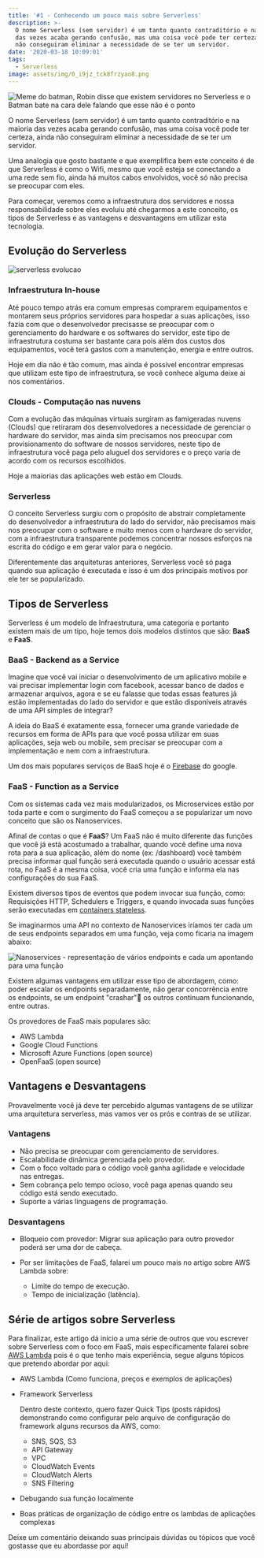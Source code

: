 ```yaml
---
title: '#1 - Conhecendo um pouco mais sobre Serverless'
description: >-
  O nome Serverless (sem servidor) é um tanto quanto contraditório e na maioria
  das vezes acaba gerando confusão, mas uma coisa você pode ter certeza, ainda
  não conseguiram eliminar a necessidade de se ter um servidor. 
date: '2020-03-18 10:09:01'
tags:
  - Serverless
image: assets/img/0_i9jz_tck8frzyao8.png
---
```

![Meme do batman, Robin disse que existem servidores no Serverless e o Batman bate na cara dele falando que esse não é o ponto](assets/img/0_i9jz_tck8frzyao8.png "Meme batman")

O nome Serverless (sem servidor) é um tanto quanto contraditório e na maioria das vezes acaba gerando confusão, mas uma coisa você pode ter certeza, ainda não conseguiram eliminar a necessidade de se ter um servidor. 

Uma analogia que gosto bastante e que exemplifica bem este conceito é de que Serverless é como o Wifi, mesmo que você esteja se conectando a uma rede sem fio, ainda há muitos cabos envolvidos, você só não precisa se preocupar com eles.

Para começar, veremos como a infraestrutura dos servidores e nossa responsabilidade sobre eles evoluiu até chegarmos a este conceito, os tipos de Serverless e as vantagens e desvantagens em utilizar esta tecnologia.

## Evolução do Serverless

![serverless evolucao](assets/img/serverless-evolution.png "serverless evolucao")

### Infraestrutura In-house

Até pouco tempo atrás era comum empresas comprarem equipamentos e montarem seus próprios servidores para hospedar a suas aplicações, isso fazia com que o desenvolvedor precisasse se preocupar com o gerenciamento do hardware e os softwares do servidor, este tipo de infraestrutura costuma ser bastante cara pois além dos custos dos equipamentos, você terá gastos com a manutenção, energia e entre outros.

Hoje em dia não é tão comum, mas ainda é possível encontrar empresas que utilizam este tipo de infraestrutura, se você conhece alguma deixe ai nos comentários.

### Clouds - Computação nas nuvens

Com a evolução das máquinas virtuais surgiram as famigeradas nuvens (Clouds) que retiraram dos desenvolvedores a necessidade de gerenciar o hardware do servidor, mas ainda sim precisamos nos preocupar com provisionamento do software de nossos servidores, neste tipo de infraestrutura você paga pelo aluguel dos servidores e o preço varia de acordo com os recursos escolhidos.

Hoje a maiorias das aplicações web estão em Clouds.

### Serverless

O conceito Serverless surgiu com o propósito de abstrair completamente do desenvolvedor a infraestrutura do lado do servidor, não precisamos mais nos preocupar com o software e muito menos com o hardware do servidor, com a infraestrutura transparente podemos concentrar nossos esforços na escrita do código e em gerar valor para o negócio.

Diferentemente das arquiteturas anteriores, Serverless você só paga quando sua aplicação é executada e isso é um dos principais motivos por ele ter se popularizado.

## Tipos de Serverless

Serverless é um modelo de Infraestrutura, uma categoria e portanto existem mais de um tipo, hoje temos dois modelos distintos que são: **BaaS** e **FaaS**.

### BaaS - Backend as a Service

Imagine que você vai iniciar o desenvolvimento de um aplicativo mobile e vai precisar implementar login com facebook, acessar banco de dados e armazenar arquivos, agora e se eu falasse que todas essas features já estão implementadas do lado do servidor e que estão disponíveis através de uma API simples de integrar?

A ideia do BaaS é exatamente essa, fornecer uma grande variedade de recursos em forma de APIs para que você possa utilizar em suas aplicações, seja web ou mobile, sem precisar se preocupar com a implementação e nem com a infraestrutura.

Um dos mais populares serviços de BaaS hoje é o [Firebase](https://firebase.google.com/) do google.

### FaaS - Function as a Service

Com os sistemas cada vez mais modularizados, os Microservices estão por toda parte e com o surgimento do FaaS começou a se popularizar um novo conceito que são os Nanoservices.

Afinal de contas o que é **FaaS**? Um FaaS não é muito diferente das funções que você já está acostumado a trabalhar, quando você define uma nova rota para a sua aplicação, além do nome (ex: /dashboard) você também precisa informar qual função será executada quando o usuário acessar está rota, no FaaS é a mesma coisa, você cria uma função e informa ela nas configurações do sua FaaS.

Existem diversos tipos de eventos que podem invocar sua função, como: Requisições HTTP, Schedulers e Triggers, e quando invocada suas funções serão executadas em [containers stateless](https://www.contino.io/insights/stateless-vs-stateful-containers-whats-the-difference-and-why-does-it-matter).

Se imaginarmos uma API no contexto de Nanoservices iríamos ter cada um de seus endpoints separados em uma função, veja como ficaria na imagem abaixo: 

![Nanoservices - representação de vários endpoints e cada um apontando para uma função](assets/img/0_bn6fy8gksznumy1q.png "Nanoservices - representação de vários endpoints e cada um apontando para uma função")

Existem algumas vantagens em utilizar esse tipo de abordagem, como: poder escalar os endpoints separadamente, não gerar concorrência entre os endpoints, se um endpoint "crashar" os outros continuam funcionando, entre outras.

Os provedores de FaaS mais populares são:

* AWS Lambda
* Google Cloud Functions
* Microsoft Azure Functions (open source)
* OpenFaaS (open source)

## Vantagens e Desvantagens

Provavelmente você já deve ter percebido algumas vantagens de se utilizar uma arquitetura serverless, mas vamos ver os prós e contras de se utilizar.

### Vantagens

* Não precisa se preocupar com gerenciamento de servidores.
* Escalabilidade dinâmica gerenciada pelo provedor.
* Com o foco voltado para o código você ganha agilidade e velocidade nas entregas. 
* Sem cobrança pelo tempo ocioso, você paga apenas quando seu código está sendo executado.
* Suporte a várias linguagens de programação.

### Desvantagens

* Bloqueio com provedor: Migrar sua aplicação para outro provedor poderá ser uma dor de cabeça.
* Por ser limitações de FaaS, falarei um pouco mais no artigo sobre AWS Lambda sobre:

  * Limite do tempo de execução.
  * Tempo de inicialização (latência).

## Série de artigos sobre Serverless

Para finalizar, este artigo dá início a uma série de outros que vou escrever sobre Serverless com o foco em FaaS, mais especificamente falarei sobre [AWS Lambda](https://aws.amazon.com/pt/lambda/) pois é o que tenho mais experiência, segue alguns tópicos que pretendo abordar por aqui:

* AWS Lambda (Como funciona, preços e exemplos de aplicações)
* Framework Serverless

  Dentro deste contexto, quero fazer Quick Tips (posts rápidos) demonstrando como configurar pelo arquivo de configuração do framework  alguns recursos da AWS, como:

  * SNS, SQS, S3
  * API Gateway
  * VPC
  * CloudWatch Events
  * CloudWatch Alerts
  * SNS Filtering

* Debugando sua função localmente
* Boas práticas de organização de código entre os lambdas de aplicações complexas

Deixe um comentário deixando suas principais dúvidas ou tópicos que você gostasse que eu abordasse por aqui!